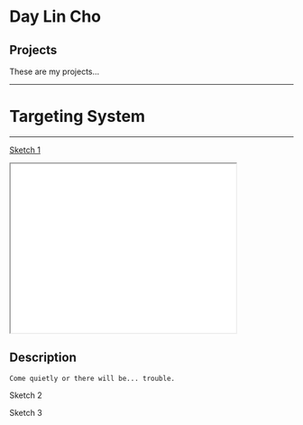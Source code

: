# Day Lin Cho

## Projects

These are my projects...

---

# Targeting System

---

[Sketch 1](./sketch/)

<iframe src="./sketch/" width="400" height="300"></iframe>

## Description

    Come quietly or there will be... trouble.

Sketch 2

Sketch 3
